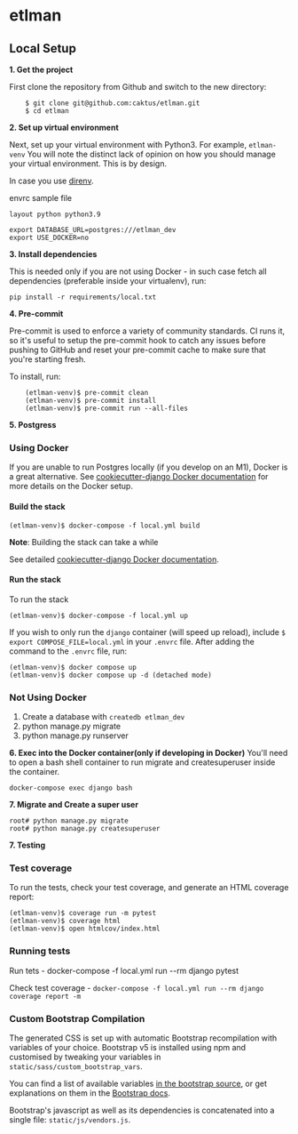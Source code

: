 # etlman
## Local Setup

**1. Get the project**

First clone the repository from Github and switch to the new directory:

```
    $ git clone git@github.com:caktus/etlman.git
    $ cd etlman
```

**2. Set up virtual environment**

Next, set up your virtual environment with Python3. For example, `etlman-venv`
You will note the distinct lack of opinion on how you should manage your
virtual environment. This is by design.

In case you use [direnv](https://direnv.net/).

envrc sample file
```
layout python python3.9

export DATABASE_URL=postgres:///etlman_dev
export USE_DOCKER=no
```


**3. Install dependencies**

This is needed only if you are not using Docker - in such case fetch all dependencies (preferable inside your virtualenv), run:

```
pip install -r requirements/local.txt
```

**4. Pre-commit**

Pre-commit is used to enforce a variety of community standards. CI runs it,
so it's useful to setup the pre-commit hook to catch any issues before pushing
to GitHub and reset your pre-commit cache to make sure that you're starting fresh.

To install, run:

```linux
    (etlman-venv)$ pre-commit clean
    (etlman-venv)$ pre-commit install
    (etlman-venv)$ pre-commit run --all-files
```

**5. Postgress**

### Using Docker
If you are unable to run Postgres locally (if you develop on an M1), Docker is a great alternative. See [cookiecutter-django Docker documentation](http://cookiecutter-django.readthedocs.io/en/latest/deployment-with-docker.html) for more details on the Docker setup.

#### Build the stack

```
(etlman-venv)$ docker-compose -f local.yml build
```

**Note**: Building the stack can take a while

See detailed [cookiecutter-django Docker documentation](http://cookiecutter-django.readthedocs.io/en/latest/deployment-with-docker.html).

#### Run the stack

To run the stack
```
(etlman-venv)$ docker-compose -f local.yml up
```

If you wish to only run the `django` container (will speed up reload), include `$ export COMPOSE_FILE=local.yml` in your `.envrc` file. After adding the command to the `.envrc` file, run:

```
(etlman-venv)$ docker compose up
(etlman-venv)$ docker compose up -d (detached mode)
```


### Not Using Docker

1.  Create a database with  ```createdb etlman_dev```
2. python manage.py migrate
3. python manage.py runserver

**6. Exec into the Docker container(only if developing in Docker)**
You'll need to open a bash shell container to run migrate and createsuperuser inside the container.

```
docker-compose exec django bash
```

**7. Migrate and Create a super user**

```
root# python manage.py migrate
root# python manage.py createsuperuser
```

**7. Testing**

### Test coverage

To run the tests, check your test coverage, and generate an HTML coverage report:
```
(etlman-venv)$ coverage run -m pytest
(etlman-venv)$ coverage html
(etlman-venv)$ open htmlcov/index.html
```

### Running tests

Run tets - docker-compose -f local.yml run --rm django pytest

Check test coverage - `docker-compose -f local.yml run --rm django coverage report -m`

### Custom Bootstrap Compilation

The generated CSS is set up with automatic Bootstrap recompilation with variables of your choice.
Bootstrap v5 is installed using npm and customised by tweaking your variables in `static/sass/custom_bootstrap_vars`.

You can find a list of available variables [in the bootstrap source](https://github.com/twbs/bootstrap/blob/main/scss/_variables.scss), or get explanations on them in the [Bootstrap docs](https://getbootstrap.com/docs/5.1/customize/sass/).

Bootstrap's javascript as well as its dependencies is concatenated into a single file: `static/js/vendors.js`.
